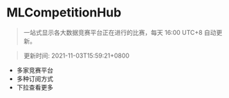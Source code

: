 # MLCompetitionHub

> 一站式显示各大数据竞赛平台正在进行的比赛，每天 16:00 UTC+8 自动更新。
  
> 更新时间: 2021-11-03T15:59:21+0800 

* 多家竞赛平台
* 多种订阅方式
* 下拉查看更多